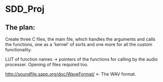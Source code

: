 # SDD_Proj

## The plan:

Create three C files, the main file, which handles the arguments and calls the functions, one as a 'kernel' of sorts and one more for all the custom functionality.

LUT of function names -> pointers of the functions for calling by the audio processer. Opening of files required too.

http://soundfile.sapp.org/doc/WaveFormat/ <- The WAV format.
